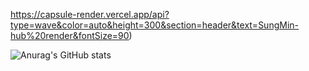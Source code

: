 https://capsule-render.vercel.app/api?type=wave&color=auto&height=300&section=header&text=SungMin-hub%20render&fontSize=90)


![Anurag's GitHub stats](https://github-readme-stats.vercel.app/api?username=SungMin-hub&hide=contribs,prs&show_icons=true&theme=blue)
